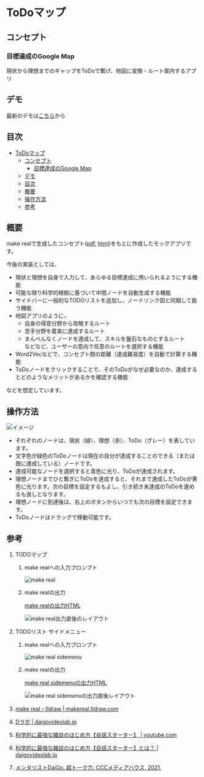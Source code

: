 # ToDoマップ

## コンセプト

### 目標達成のGoogle Map

現状から理想までのギャップをToDoで繋げ、地図に変換・ルート案内するアプリ

## デモ

最新のデモは[こちら](https://zeke320-todo-map.vercel.app/)から

## 目次

- [ToDoマップ](#todoマップ)
  - [コンセプト](#コンセプト)
    - [目標達成のGoogle Map](#目標達成のgoogle-map)
  - [デモ](#デモ)
  - [目次](#目次)
  - [概要](#概要)
  - [操作方法](#操作方法)
  - [参考](#参考)

## 概要

make realで生成したコンセプト([pdf](concepts/todo-map/todo-map-concept.pdf), [html](concepts/todo-map/todo-map-concept.html))をもとに作成したモックアプリです。

今後の実装としては、

- 現状と理想を自身で入力して、あらゆる目標達成に用いられるようにする機能
- 可能な限り科学的根拠に基づいて中間ノードを自動生成する機能
- サイドバーに一般的なTODOリストを追加し、ノードリンク図と同期して扱う機能
- 地図アプリのように、
  - 自身の得意分野から攻略するルート
  - 苦手分野を着実に達成するルート
  - まんべんなくノードを達成して、スキルを盤石なものとするルート  
  などなど、ユーザーの意向で任意のルートを選択する機能
- Word2Vecなどで、コンセプト間の距離（達成難易度）を自動で計算する機能
- ToDoノードをクリックすることで、そのToDoがなぜ必要なのか、達成するとどのようなメリットがあるかを確認する機能

などを想定しています。

## 操作方法

![イメージ](images/ToDoマップ.png)

- それぞれのノードは、現状（緑）、理想（赤）、ToDo（グレー）を表しています。
- 文字色が緑色のToDoノードは現在の自分が達成することのできる（または既に達成している）ノードです。
- 達成可能なノードを選択すると青色に光り、ToDoが達成されます。
- 理想ノードまでひと繋ぎにToDoを達成すると、それまで達成したToDoが黄色に光ります。次の目標を設定するもよし、引き続き未達成のToDoを進めるも良しとなります。
- 理想ノードに到達後は、右上のボタンからいつでも次の目標を設定できます。
- ToDoノードはドラッグで移動可能です。

## 参考

1. TODOマップ
    1. make realへの入力プロンプト

        ![make real](concepts/todo-map/todo-map-concept.svg)

    1. make realの出力

        [make realの出力HTML](concepts/todo-map/todo-map-concept.html)

        ![make real出力直後のレイアウト](concepts/todo-map/todo-map-concept.png)

1. TODOリスト サイドメニュー

    1. make realへの入力プロンプト

        ![make real sidemenu](concepts/todo-list-sidemenu/todo-list-sidemenu-concept.svg)

    1. make realの出力

        [make real sidemenuの出力HTML](concepts/todo-list-sidemenu/todo-list-sidemenu-concept.html)

        ![make real sidemenuの出力直後レイアウト](concepts/todo-list-sidemenu/todo-list-sidemenu-concept.png)

1. [make real・tldraw | makereal.tldraw.com](https://makereal.tldraw.com/)

1. [Dラボ | daigovideolab.jp](https://daigovideolab.jp/)

1. [科学的に最強な雑談のはじめ方【会話スターター】 | youtube.com](https://www.youtube.com/watch?v=aPPQPCMrEzo)

1. [科学的に最強な雑談のはじめ方【会話スターター】とは？ | daigovideolab.jp](https://daigovideolab.jp/play/1586367723)

1. [メンタリストDaiGo. 超トーク力. CCCメディアハウス, 2021.](http://books.cccmh.co.jp/list/detail/2112/)
